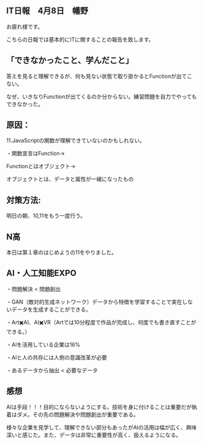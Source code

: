 ## IT日報　4月8日　幡野

お疲れ様です。

こちらの日報では基本的にITに関することの報告を致します。

## 「できなかったこと、学んだこと」
答えを見ると理解できるが、何も見ない状態で取り掛かるとFunctionが出てこない。

なぜ、いきなりFunctionが出てくるのか分からない。練習問題を自力でやってもできなかった。

## 原因：

11.JavaScriptの関数が理解できていないのかもしれない。

・関数宣言はFunction→

Functionとはオブジェクト→

オブジェクトとは、データと属性が一緒になったもの
## 対策方法:

明日の朝、10,11をもう一度行う。

## N高
 本日は第１章のはじめようの11をやりました。

## AI・人工知能EXPO

・問題解決 < 問題創出

・GAN（敵対的生成ネットワーク）データから特徴を学習することで実在しないデータを生成することができる。

・Art✖️AI、AI✖️VR（Artでは10分程度で作品が完成し、何度でも書き直すことができる。）

・AIを活用している企業は16%

・AIと人の共存には人側の意識改革が必要

・あるデータから抽出 < 必要なデータ
## 感想

AIは手段！！！目的にならないようにする。技術を身に付けることは重要だが執着はダメ。その先の問題解決や問題創出が重要である。

様々な企業を見学して、理解できない部分もあったがAIの活用は幅が広く、興味深いと感じた。また、データは非常に重要性が高く、扱えるようになる。

